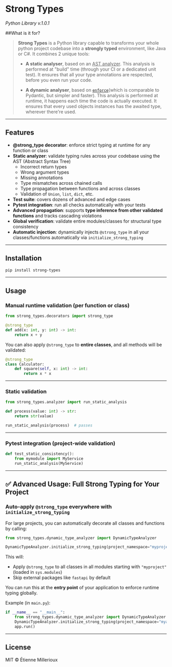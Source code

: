 # Strong Types

*Python Library v.1.0.1*



##What is it for?

> **Strong Types** is a Python library capable to transforms your whole python project codebase into a **strongly typed** environment, like Java or C#. It combines 2 unique tools:
> 
> - **A static analyser**, based on an <u>AST analyzer</u>. This analysis is performed at "build" time (through your CI or a dedicated unit test). It ensures that all your type annotations are respected, before you even run your code.
> 
> - **A dynamic analyser**, based on [`enforce`](https://github.com/RussBaz/enforce)(which is comparable to Pydantic, but simpler and faster). This analysis is performed at runtime, it happens each time the code is actually executed. It ensures that every used objects instances has the awaited type, wherever there're used.

---

## Features

- **@strong_type decorator**: enforce strict typing at runtime for any function or class
- **Static analyzer**: validate typing rules across your codebase using the AST (Abstract Syntax Tree)
  - Incorrect return types
  - Wrong argument types
  - Missing annotations
  - Type mismatches across chained calls
  - Type propagation between functions and across classes
  - Validation of `Union`, `list`, `dict`, etc.
- **Test suite**: covers dozens of advanced and edge cases
- **Pytest integration**: run all checks automatically with your tests
- **Advanced propagation**: supports **type inference from other validated functions** and tracks cascading violations
- **Global verification**: validate entire modules/classes for structural type consistency
- **Automatic injection**: dynamically injects `@strong_type` in all your classes/functions automatically via `initialize_strong_typing`

---

## Installation

```bash
pip install strong-types
```

---

## Usage

### Manual runtime validation (per function or class)

```python
from strong_types.decorators import strong_type

@strong_type
def add(x: int, y: int) -> int:
    return x + y
```

You can also apply `@strong_type` to **entire classes**, and all methods will be validated:

```python
@strong_type
class Calculator:
    def square(self, x: int) -> int:
        return x * x
```

---

### Static validation

```python
from strong_types.analyzer import run_static_analysis

def process(value: int) -> str:
    return str(value)

run_static_analysis(process)  # passes
```

---

### Pytest integration (project-wide validation)

```python
def test_static_consistency():
    from mymodule import MyService
    run_static_analysis(MyService)
```

---

## ✅ Advanced Usage: Full Strong Typing for Your Project

### Auto-apply `@strong_type` everywhere with `initialize_strong_typing`

For large projects, you can automatically decorate all classes and functions by calling:

```python
from strong_types.dynamic_type_analyzer import DynamicTypeAnalyzer

DynamicTypeAnalyzer.initialize_strong_typing(project_namespace="myproject")
```

This will:

- Apply `@strong_type` to all classes in all modules starting with `"myproject"` (loaded in `sys.modules`)
- Skip external packages like `fastapi` by default

You can run this at the **entry point** of your application to enforce runtime typing globally.

Example (in `main.py`):

```python
if __name__ == "__main__":
    from strong_types.dynamic_type_analyzer import DynamicTypeAnalyzer
    DynamicTypeAnalyzer.initialize_strong_typing(project_namespace="myapp")
    app.run()
```

---

## License

MIT © Étienne Millerioux